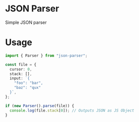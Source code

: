 # JSON Parser

Simple JSON parser

# Usage

```ts
import { Parser } from "json-parser";

const file = {
  cursor: 0,
  stack: [],
  input: `{
    "foo": "bar",
    "baz": "qux"
  }`,
};

if (new Parser().parse(file)) {
  console.log(file.stack[0]); // Outputs JSON as JS Object
}
```
